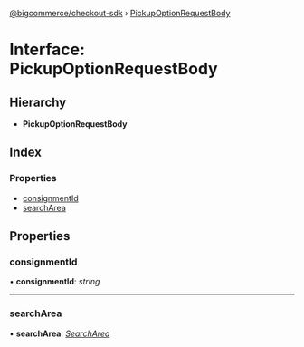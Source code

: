 [@bigcommerce/checkout-sdk](../README.md) › [PickupOptionRequestBody](pickupoptionrequestbody.md)

# Interface: PickupOptionRequestBody

## Hierarchy

* **PickupOptionRequestBody**

## Index

### Properties

* [consignmentId](pickupoptionrequestbody.md#consignmentid)
* [searchArea](pickupoptionrequestbody.md#searcharea)

## Properties

###  consignmentId

• **consignmentId**: *string*

___

###  searchArea

• **searchArea**: *[SearchArea](searcharea.md)*
